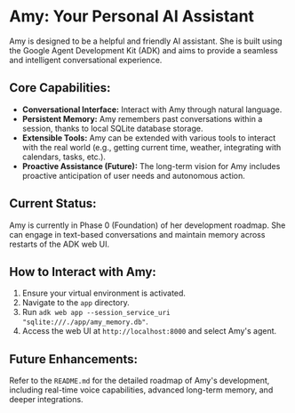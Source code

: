 # Amy: Your Personal AI Assistant

Amy is designed to be a helpful and friendly AI assistant. She is built using the Google Agent Development Kit (ADK) and aims to provide a seamless and intelligent conversational experience.

## Core Capabilities:

*   **Conversational Interface:** Interact with Amy through natural language.
*   **Persistent Memory:** Amy remembers past conversations within a session, thanks to local SQLite database storage.
*   **Extensible Tools:** Amy can be extended with various tools to interact with the real world (e.g., getting current time, weather, integrating with calendars, tasks, etc.).
*   **Proactive Assistance (Future):** The long-term vision for Amy includes proactive anticipation of user needs and autonomous action.

## Current Status:

Amy is currently in Phase 0 (Foundation) of her development roadmap. She can engage in text-based conversations and maintain memory across restarts of the ADK web UI.

## How to Interact with Amy:

1.  Ensure your virtual environment is activated.
2.  Navigate to the `app` directory.
3.  Run `adk web app --session_service_uri "sqlite:///./app/amy_memory.db"`.
4.  Access the web UI at `http://localhost:8000` and select Amy's agent.

## Future Enhancements:

Refer to the `README.md` for the detailed roadmap of Amy's development, including real-time voice capabilities, advanced long-term memory, and deeper integrations.
